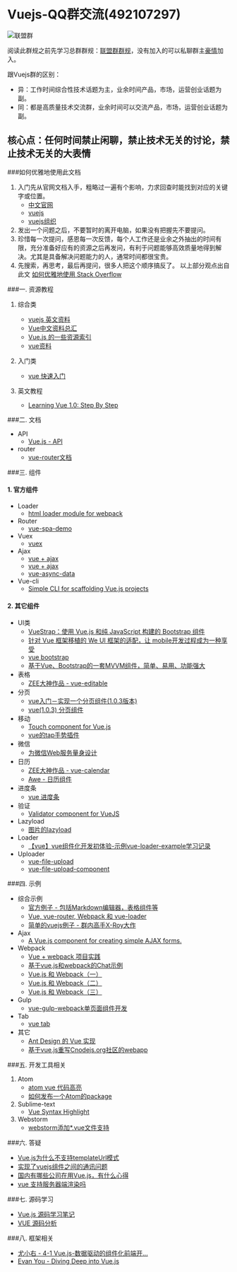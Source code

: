 # Vuejs-QQ群交流(492107297)
![联盟群](http://box.kancloud.cn/2016-01-21_56a04687e4225.jpg)

阅读此群规之前先学习总群群规：[联盟群群规](http://www.kancloud.cn/jikeytang/qq/87646)，没有加入的可以私聊群主[豪情](http://jikey.cnblogs.com)加入。

跟Vuejs群的区别：

- 异：工作时间综合性技术话题为主，业余时间产品，市场，运营创业话题为副。
- 同：都是高质量技术交流群，业余时间可以交流产品，市场，运营创业话题为副。

核心点：任何时间禁止闲聊，禁止技术无关的讨论，禁止技术无关的大表情
----

###如何优雅地使用此文档
1. 入门先从官网文档入手，粗略过一遍有个影响，力求回查时能找到对应的关键字或位置。
    - [中文官网](http://cn-stage.vuejs.org/) 
    - [vuejs](http://cn.vuejs.org/) 
    - [vuejs组织](https://github.com/vuejs)
2. 发出一个问题之后，不要暂时的离开电脑，如果没有把握先不要提问。
3. 珍惜每一次提问，感恩每一次反馈，每个人工作还是业余之外抽出的时间有限，充分准备好应有的资源之后再发问，有利于问题能够高效质量地得到解决。尤其是具备解决问题能力的人，通常时间都很宝贵。
4. 先搜索，再思考，最后再提问，很多人把这个顺序搞反了。
以上部分观点出自此文 [如何优雅地使用 Stack Overflow](http://www.zhihu.com/question/20824615)

###一. 资源教程

1. 综合类
    - [vuejs 英文资料](https://github.com/vuejs/awesome-vue)
    - [Vue中文资料总汇](https://shimo.im/s/ab53739d-ca98-bd1e-aea0-fcc7378c6bb3)
    - [Vue.js 的一些资源索引](http://segmentfault.com/a/1190000000411057)
    - [vue资料](http://www.jianshu.com/p/afd8e1db7d9b)

2. 入门类
    - [vue 快速入门](http://segmentfault.com/a/1190000003968020)

3. 英文教程
    - [Learning Vue 1.0: Step By Step](https://laracasts.com/series/learning-vue-step-by-step/)
    
###二. 文档

- API
    - [Vue.js - API](http://cn-stage.vuejs.org/api/)
- router
    - [vue-router文档](http://router.vuejs.org/zh-cn/index.html)

###三. 组件

#### 1. 官方组件

- Loader
    - [html loader module for webpack](https://github.com/vuejs/vue-html-loader)
- Router
    - [vue-spa-demo](https://github.com/lazyhero/vue-spa-demo)
- Vuex
    - [vuex](http://vuex.vuejs.org/zh-cn/intro.html)
- Ajax
    - [vue + ajax](https://github.com/vuejs/vue-hackernews/blob/gh-pages/src/components/NewsView.vue#L61)
    - [vue + ajax](https://github.com/vuejs/vue-resource)
    - [vue-async-data](https://github.com/vuejs/vue-async-data)  
- Vue-cli
    - [Simple CLI for scaffolding Vue.js projects](https://github.com/vuejs/vue-cli)    
   
     
#### 2. 其它组件

- UI类
    - [VueStrap：使用 Vue.js 和纯 JavaScript 构建的 Bootstrap 组件](https://github.com/yuche/vue-strap)
    - [针对 Vue 框架移植的 We UI 框架的适配，让 mobile开发过程成为一种享受](https://github.com/aidenzou/vue-weui)
    - [vue bootstrap](http://yuche.github.io/vue-strap/)
    - [基于Vue、Bootstrap的一套MVVM组件，简单、易用、功能强大](https://github.com/bravf/VueUI)
- 表格
    - [ZEE大神作品 - vue-editable](https://github.com/jinzhe/vue-editable)
- 分页
    - [vue入门－实现一个分页组件(1.0.3版本)](http://segmentfault.com/a/1190000003931500)
    - [vue(1.0.3) 分页组件](https://github.com/cycgit/vue-pagination)
- 移动
    - [Touch component for Vue.js](https://github.com/vuejs/vue-touch)
    - [vue的tap手势插件](https://github.com/MeCKodo/vue-tap)
- 微信
    - [为微信Web服务量身设计](http://aidenzou.github.io/vue-weui/)
- 日历
    - [ZEE大神作品 - vue-calendar](https://github.com/jinzhe/vue-calendar)
    - [Awe - 日历组件](https://github.com/hilongjw/vue-datepicker)
- 进度条
    - [vue 进度条](https://github.com/greyby/vue-spinner)
- 验证
    - [Validator component for VueJS](https://github.com/vuejs/vue-validator)
- Lazyload    
    - [图片的lazyload](https://github.com/hilongjw/vue-lazyload)
- Loader 
    - [【vue】vue组件化开发初体验-示例vue-loader-example学习记录](http://segmentfault.com/a/1190000004060034)
- Uploader
     - [vue-file-upload](https://www.npmjs.com/package/vue-file-upload)
     - [vue-file-upload-component](https://www.npmjs.com/package/vue-file-upload-component)
     
###四. 示例

- 综合示例
    - [官方例子 - 包括Markdown编辑器，表格组件等](http://cn-stage.vuejs.org/examples/)    
    - [Vue, vue-router, Webpack 和 vue-loader](https://github.com/vingojw/vue-vueRouter-webpack)    
    - [简单的vuejs例子 - 群内高手X-Roy大作](https://github.com/KennyWho/vue-chestnut)    
- Ajax
    - [A Vue.js component for creating simple AJAX forms.](https://github.com/james2doyle/vue-ajax-form-component)
- Webpack
    - [Vue + webpack 项目实践](http://jiongks.name/blog/just-vue/)
    - [基于vue.js和webpack的Chat示例](http://segmentfault.com/a/1190000003630417)
    - [Vue.js 和 Webpack（一）](http://djyde.github.io/2015/08/29/vuejs-and-webpack-1/)
    - [Vue.js 和 Webpack（二）](http://djyde.github.io/2015/08/30/vuejs-and-webpack-2/)
    - [Vue.js 和 Webpack（三）](http://djyde.github.io/2015/08/31/vuejs-and-webpack-3/)
- Gulp
    - [vue-gulp-webpack单页面组件开发](https://github.com/JsAaron/vue-gulp-webpack)
- Tab
    - [vue tab](http://yuche.github.io/vue-strap/#tabs)
- 其它
    - [Ant Design 的 Vue 实现](http://okoala.github.io/vue-antd/#!/docs/introduce)
    - [基于vue.js重写Cnodejs.org社区的webapp](https://github.com/shinygang/Vue-cnodejs)

###五. 开发工具相关
    
1. Atom
    - [atom vue 代码高亮](https://github.com/CYBAI/language-vue-component)
    - [如何发布一个Atom的package](http://www.jianshu.com/p/98f99c20493c)
2. Sublime-text
    - [Vue Syntax Highlight](https://github.com/vuejs/vue-syntax-highlight)
3. Webstorm
    - [webstorm添加*.vue文件支持](http://www.lred.me/2016/01/07/webstorm%E6%B7%BB%E5%8A%A0-vue%E6%96%87%E4%BB%B6%E6%94%AF%E6%8C%81/)    
    
###六. 答疑

- [Vue.js为什么不支持templateUrl模式](http://www.jianshu.com/p/7f7f050c9edf)
- [实现了vuejs组件之间的通讯问题](https://github.com/jrainlau/vuejs-demo)
- [国内有哪些公司在用Vue.js，有什么心得](https://www.zhihu.com/question/38213423)
- [vue 支持服务器端渲染吗](https://www.zhihu.com/question/39149401)
        
###七. 源码学习

- [Vue.js 源码学习笔记](http://jiongks.name/blog/vue-code-review)
- [VUE 源码分析](http://www.cnblogs.com/sskyy/p/3695003.html)

###八. 框架相关

 - [尤小右 - 4-1 Vue.js-数据驱动的组件化前端开...](http://www.imooc.com/video/6346)
 - [Evan You - Diving Deep into Vue.js](https://simplecast.fm/s/5e60d9be)